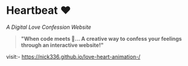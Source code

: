 # Heartbeat ❤️  
*A Digital Love Confession Website*  

> **"When code meets 💖... A creative way to confess your feelings through an interactive website!"**  

visit:- https://nick336.github.io/love-heart-animation-/
